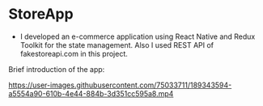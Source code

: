 # StoreApp
* I developed an e-commerce application using React Native and Redux Toolkit for the state management. Also I used REST API of fakestoreapi.com in this project.

Brief introduction of the app:

https://user-images.githubusercontent.com/75033711/189343594-a5554a90-610b-4e44-884b-3d351cc595a8.mp4

